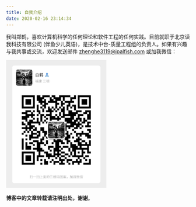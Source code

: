 ```yaml
---
title: 自我介绍
date: 2020-02-16 23:14:34
---
```


我叫郑鹤，喜欢计算机科学的任何理论和软件工程的任何实践。目前就职于北京读我科技有限公司 (伴鱼少儿英语)，是技术中台-质量工程组的负责人。如果有兴趣与我共事或交流，欢迎发送邮件 zhenghe3119@ipalfish.com 或加我微信：

<img src="./static/wechat.jpeg" height="350px"/>


**博客中的文章转载请注明出处，谢谢**。

